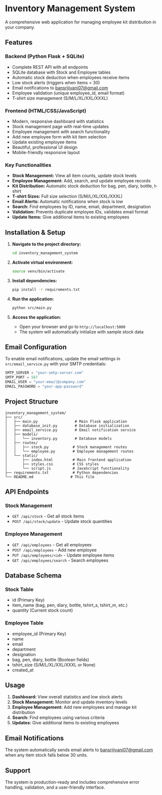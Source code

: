 # Inventory Management System

A comprehensive web application for managing employee kit distribution in your company.

## Features

### Backend (Python Flask + SQLite)
- Complete REST API with all endpoints
- SQLite database with Stock and Employee tables
- Automatic stock deduction when employees receive items
- Low stock alerts (triggers when items < 30)
- Email notifications to bansrijiyani07@gmail.com
- Employee validation (unique employee_id, email format)
- T-shirt size management (S/M/L/XL/XXL/XXXL)

### Frontend (HTML/CSS/JavaScript)
- Modern, responsive dashboard with statistics
- Stock management page with real-time updates
- Employee management with search functionality
- Add new employee form with kit item selection
- Update existing employee items
- Beautiful, professional UI design
- Mobile-friendly responsive layout

### Key Functionalities
- **Stock Management:** View all item counts, update stock levels
- **Employee Management:** Add, search, and update employee records
- **Kit Distribution:** Automatic stock deduction for bag, pen, diary, bottle, t-shirt
- **T-shirt Sizes:** Full size selection (S/M/L/XL/XXL/XXXL)
- **Email Alerts:** Automatic notifications when stock is low
- **Search:** Find employees by ID, name, email, department, designation
- **Validation:** Prevents duplicate employee IDs, validates email format
- **Update Items:** Give additional items to existing employees

## Installation & Setup

1. **Navigate to the project directory:**
   ```bash
   cd inventory_management_system
   ```

2. **Activate virtual environment:**
   ```bash
   source venv/bin/activate
   ```

3. **Install dependencies:**
   ```bash
   pip install -r requirements.txt
   ```

4. **Run the application:**
   ```bash
   python src/main.py
   ```

5. **Access the application:**
   - Open your browser and go to `http://localhost:5000`
   - The system will automatically initialize with sample stock data

## Email Configuration

To enable email notifications, update the email settings in `src/email_service.py` with your SMTP credentials:

```python
SMTP_SERVER = "your-smtp-server.com"
SMTP_PORT = 587
EMAIL_USER = "your-email@company.com"
EMAIL_PASSWORD = "your-app-password"
```

## Project Structure

```
inventory_management_system/
├── src/
│   ├── main.py                 # Main Flask application
│   ├── database_init.py        # Database initialization
│   ├── email_service.py        # Email notification service
│   ├── models/
│   │   └── inventory.py        # Database models
│   ├── routes/
│   │   ├── stock.py           # Stock management routes
│   │   └── employee.py        # Employee management routes
│   └── static/
│       ├── index.html         # Main frontend application
│       ├── styles.css         # CSS styles
│       └── script.js          # JavaScript functionality
├── requirements.txt           # Python dependencies
└── README.md                 # This file
```

## API Endpoints

### Stock Management
- `GET /api/stock` - Get all stock items
- `POST /api/stock/update` - Update stock quantities

### Employee Management
- `GET /api/employees` - Get all employees
- `POST /api/employees` - Add new employee
- `PUT /api/employees/<id>` - Update employee items
- `GET /api/employees/search` - Search employees

## Database Schema

### Stock Table
- id (Primary Key)
- item_name (bag, pen, diary, bottle, tshirt_s, tshirt_m, etc.)
- quantity (Current stock count)

### Employee Table
- employee_id (Primary Key)
- name
- email
- department
- designation
- bag, pen, diary, bottle (Boolean fields)
- tshirt_size (S/M/L/XL/XXL/XXXL or None)
- created_at

## Usage

1. **Dashboard:** View overall statistics and low stock alerts
2. **Stock Management:** Monitor and update inventory levels
3. **Employee Management:** Add new employees and manage kit distribution
4. **Search:** Find employees using various criteria
5. **Updates:** Give additional items to existing employees

## Email Notifications

The system automatically sends email alerts to bansrijiyani07@gmail.com when any item stock falls below 30 units.

## Support

The system is production-ready and includes comprehensive error handling, validation, and a user-friendly interface.


